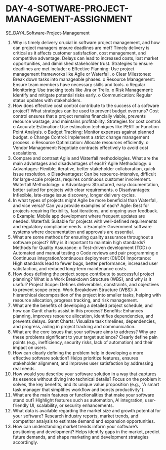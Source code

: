 # DAY-4-SOTWARE-PROJECT-MANAGEMENT-ASSIGNMENT
SE_DAY4_Software-Project-Management
1. Why is timely delivery crucial in software project management, and how can project managers ensure deadlines are met?
Timely delivery is critical as it affects customer satisfaction, cost management, and competitive advantage. Delays can lead to increased costs, lost market opportunities, and diminished stakeholder trust.
Strategies to ensure deadlines are met include: 
o	Effective Planning: Use project management frameworks like Agile or Waterfall.
o	Clear Milestones: Break down tasks into manageable phases.
o	Resource Management: Ensure team members have necessary skills and tools.
o	Regular Monitoring: Use tracking tools like Jira or Trello.
o	Risk Management: Identify and mitigate potential risks early.
o	Communication: Regular status updates with stakeholders.
2. How does effective cost control contribute to the success of a software project? What strategies can be used to prevent budget overruns?
Cost control ensures that a project remains financially viable, prevents resource wastage, and maintains profitability.
Strategies for cost control: 
o	Accurate Estimation: Use estimation techniques like PERT or Function Point Analysis.
o	Budget Tracking: Monitor expenses against planned budget.
o	Change Control: Implement a strict change management process.
o	Resource Optimization: Allocate resources efficiently.
o	Vendor Management: Negotiate contracts effectively to avoid cost escalations.
3. Compare and contrast Agile and Waterfall methodologies. What are the main advantages and disadvantages of each?
Agile Methodology: 
o	Advantages: Flexible, iterative, better stakeholder collaboration, quick issue resolution.
o	Disadvantages: Can be resource-intensive, difficult for large-scale projects, requires continuous customer involvement.
Waterfall Methodology: 
o	Advantages: Structured, easy documentation, better suited for projects with clear requirements.
o	Disadvantages: Inflexible, late-stage issue discovery, longer delivery cycles.
4. In what types of projects might Agile be more beneficial than Waterfall, and vice versa? Can you provide examples of each?
Agile: Best for projects requiring flexibility, fast iterations, and ongoing user feedback. 
o	Example: Mobile app development where frequent updates are needed.
Waterfall: Suitable for projects with well-defined requirements and regulatory compliance needs. 
o	Example: Government software systems where documentation and approvals are essential.
5. What are some methods for ensuring quality assurance throughout a software project? Why is it important to maintain high standards?
Methods for Quality Assurance: 
o	Test-driven development (TDD)
o	Automated and manual testing
o	Code reviews and pair programming
o	Continuous integration/continuous deployment (CI/CD)
Importance: High standards lead to fewer bugs, better performance, increased user satisfaction, and reduced long-term maintenance costs.
6. How does defining the project scope contribute to successful project planning? What is a Work Breakdown Structure (WBS), and why is it useful?
Project Scope: Defines deliverables, constraints, and objectives to prevent scope creep.
Work Breakdown Structure (WBS): A hierarchical decomposition of the project into smaller tasks, helping with resource allocation, progress tracking, and risk management.
7. What are the benefits of developing a detailed project schedule, and how can Gantt charts assist in this process?
Benefits: Enhances planning, improves resource allocation, identifies dependencies, and prevents delays.
Gantt Charts: Visualize task timelines, dependencies, and progress, aiding in project tracking and communication.
8. What are the core issues that your software aims to address? Why are these problems significant to your target audience?
Clearly define pain points (e.g., inefficiency, security risks, lack of automation) and their impact on users.
9. How can clearly defining the problem help in developing a more effective software solution?
Helps prioritize features, ensures stakeholder alignment, and improves user satisfaction by addressing real needs.
10. How would you describe your software solution in a way that captures its essence without diving into technical details?
Focus on the problem it solves, the key benefits, and its unique value proposition (e.g., "A smart task manager that simplifies workflow and boosts productivity").
11. What are the main features or functionalities that make your software stand out?
Highlight features such as automation, AI integration, user-friendly UI, scalability, or security enhancements.
12. What data is available regarding the market size and growth potential for your software?
Research industry reports, market trends, and competitor analysis to estimate demand and expansion opportunities.
13. How can understanding market trends inform your software’s positioning and development?
Helps identify gaps in the market, predict future demands, and shape marketing and development strategies accordingly.

